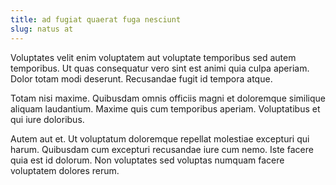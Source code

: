```yaml
---
title: ad fugiat quaerat fuga nesciunt
slug: natus at
---
```


Voluptates velit enim voluptatem aut voluptate temporibus sed autem temporibus. Ut quas consequatur vero sint est animi quia culpa aperiam. Dolor totam modi deserunt. Recusandae fugit id tempora atque.

Totam nisi maxime. Quibusdam omnis officiis magni et doloremque similique aliquam laudantium. Maxime quis cum temporibus aperiam. Voluptatibus et qui iure doloribus.

Autem aut et. Ut voluptatum doloremque repellat molestiae excepturi qui harum. Quibusdam cum excepturi recusandae iure cum nemo. Iste facere quia est id dolorum. Non voluptates sed voluptas numquam facere voluptatem dolores rerum.

